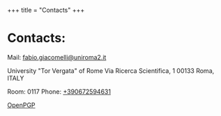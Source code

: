 +++
title = "Contacts"
+++



# Contacts:
Mail: [fabio.giacomelli@uniroma2.it](mailto:fabio.giacomelli@uniroma2.it)

University "Tor Vergata" of Rome
Via Ricerca Scientifica, 1
00133 Roma, ITALY

Room: 0117
Phone: [+390672594631](tel:+390672594631)

[OpenPGP](/assets/fabio-giacomelli.txt)